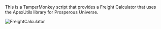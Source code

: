 This is a TamperMonkey script that provides a Freight Calculator that uses the ApexUtils library for
 Prosperous Universe.  
 
 ![FreightCalculator](https://i.imgur.com/HA5grsA.png)